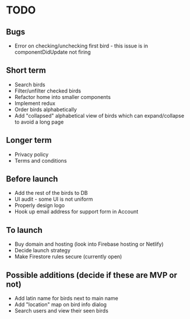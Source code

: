 # TODO

## Bugs

- Error on checking/unchecking first bird - this issue is in componentDidUpdate not firing

## Short term

- Search birds
- Filter/unfilter checked birds
- Refactor home into smaller components
- Implement redux
- Order birds alphabetically
- Add "collapsed" alphabetical view of birds which can expand/collapse to avoid a long page

## Longer term

- Privacy policy
- Terms and conditions

## Before launch

- Add the rest of the birds to DB
- UI audit - some UI is not uniform
- Properly design logo
- Hook up email address for support form in Account

## To launch

- Buy domain and hosting (look into Firebase hosting or Netlify)
- Decide launch strategy
- Make Firestore rules secure (currently open)

## Possible additions (decide if these are MVP or not)

- Add latin name for birds next to main name
- Add "location" map on bird info dialog
- Search users and view their seen birds
